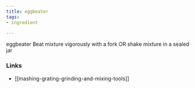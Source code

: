 ```yaml
---
title: eggbeater
tags:
- ingredient

---
```

eggbeater Beat mixture vigorously with a fork OR shake mixture in a sealed jar

### Links

* [[mashing-grating-grinding-and-mixing-tools]]
